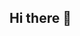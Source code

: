 ## Hi there 👋
<!--
![Halim's GitHub stats](https://github-readme-stats.vercel.app/api?username=KwonHalim&show_icons=true&theme=github_dark_dimmed)
[![Top Langs](https://github-readme-stats.vercel.app/api/top-langs/?username=KwonHalim&layout=donut)](https://github.com/KwonHalim/github-readme-stats)
-->
<!--
**KwonHalim/KwonHalim** is a ✨ _special_ ✨ repository because its `README.md` (this file) appears on your GitHub profile.

Here are some ideas to get you started:

- 🔭 I’m currently working on ...
- 🌱 I’m currently learning ...
- 👯 I’m looking to collaborate on ...
- 🤔 I’m looking for help with ...
- 💬 Ask me about ...
- 📫 How to reach me: ...
- 😄 Pronouns: ...
- ⚡ Fun fact: ...
-->
